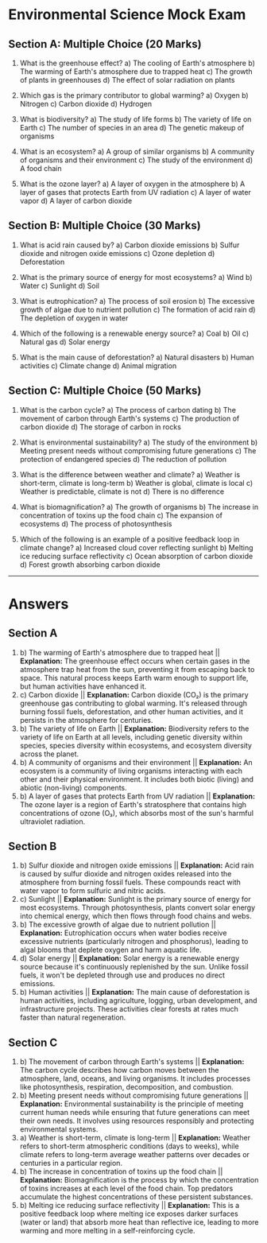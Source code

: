 # Environmental Science Mock Exam

## Section A: Multiple Choice (20 Marks)

1.  What is the greenhouse effect?
    a) The cooling of Earth's atmosphere
    b) The warming of Earth's atmosphere due to trapped heat
    c) The growth of plants in greenhouses
    d) The effect of solar radiation on plants

2.  Which gas is the primary contributor to global warming?
    a) Oxygen
    b) Nitrogen
    c) Carbon dioxide
    d) Hydrogen

3.  What is biodiversity?
    a) The study of life forms
    b) The variety of life on Earth
    c) The number of species in an area
    d) The genetic makeup of organisms

4.  What is an ecosystem?
    a) A group of similar organisms
    b) A community of organisms and their environment
    c) The study of the environment
    d) A food chain

5.  What is the ozone layer?
    a) A layer of oxygen in the atmosphere
    b) A layer of gases that protects Earth from UV radiation
    c) A layer of water vapor
    d) A layer of carbon dioxide

## Section B: Multiple Choice (30 Marks)

1.  What is acid rain caused by?
    a) Carbon dioxide emissions
    b) Sulfur dioxide and nitrogen oxide emissions
    c) Ozone depletion
    d) Deforestation

2.  What is the primary source of energy for most ecosystems?
    a) Wind
    b) Water
    c) Sunlight
    d) Soil

3.  What is eutrophication?
    a) The process of soil erosion
    b) The excessive growth of algae due to nutrient pollution
    c) The formation of acid rain
    d) The depletion of oxygen in water

4.  Which of the following is a renewable energy source?
    a) Coal
    b) Oil
    c) Natural gas
    d) Solar energy

5.  What is the main cause of deforestation?
    a) Natural disasters
    b) Human activities
    c) Climate change
    d) Animal migration

## Section C: Multiple Choice (50 Marks)

1.  What is the carbon cycle?
    a) The process of carbon dating
    b) The movement of carbon through Earth's systems
    c) The production of carbon dioxide
    d) The storage of carbon in rocks

2.  What is environmental sustainability?
    a) The study of the environment
    b) Meeting present needs without compromising future generations
    c) The protection of endangered species
    d) The reduction of pollution

3.  What is the difference between weather and climate?
    a) Weather is short-term, climate is long-term
    b) Weather is global, climate is local
    c) Weather is predictable, climate is not
    d) There is no difference

4.  What is biomagnification?
    a) The growth of organisms
    b) The increase in concentration of toxins up the food chain
    c) The expansion of ecosystems
    d) The process of photosynthesis

5.  Which of the following is an example of a positive feedback loop in climate change?
    a) Increased cloud cover reflecting sunlight
    b) Melting ice reducing surface reflectivity
    c) Ocean absorption of carbon dioxide
    d) Forest growth absorbing carbon dioxide

---

# Answers

## Section A

1.  b) The warming of Earth's atmosphere due to trapped heat || **Explanation:** The greenhouse effect occurs when certain gases in the atmosphere trap heat from the sun, preventing it from escaping back to space. This natural process keeps Earth warm enough to support life, but human activities have enhanced it.
2.  c) Carbon dioxide || **Explanation:** Carbon dioxide (CO₂) is the primary greenhouse gas contributing to global warming. It's released through burning fossil fuels, deforestation, and other human activities, and it persists in the atmosphere for centuries.
3.  b) The variety of life on Earth || **Explanation:** Biodiversity refers to the variety of life on Earth at all levels, including genetic diversity within species, species diversity within ecosystems, and ecosystem diversity across the planet.
4.  b) A community of organisms and their environment || **Explanation:** An ecosystem is a community of living organisms interacting with each other and their physical environment. It includes both biotic (living) and abiotic (non-living) components.
5.  b) A layer of gases that protects Earth from UV radiation || **Explanation:** The ozone layer is a region of Earth's stratosphere that contains high concentrations of ozone (O₃), which absorbs most of the sun's harmful ultraviolet radiation.

## Section B

1.  b) Sulfur dioxide and nitrogen oxide emissions || **Explanation:** Acid rain is caused by sulfur dioxide and nitrogen oxides released into the atmosphere from burning fossil fuels. These compounds react with water vapor to form sulfuric and nitric acids.
2.  c) Sunlight || **Explanation:** Sunlight is the primary source of energy for most ecosystems. Through photosynthesis, plants convert solar energy into chemical energy, which then flows through food chains and webs.
3.  b) The excessive growth of algae due to nutrient pollution || **Explanation:** Eutrophication occurs when water bodies receive excessive nutrients (particularly nitrogen and phosphorus), leading to algal blooms that deplete oxygen and harm aquatic life.
4.  d) Solar energy || **Explanation:** Solar energy is a renewable energy source because it's continuously replenished by the sun. Unlike fossil fuels, it won't be depleted through use and produces no direct emissions.
5.  b) Human activities || **Explanation:** The main cause of deforestation is human activities, including agriculture, logging, urban development, and infrastructure projects. These activities clear forests at rates much faster than natural regeneration.

## Section C

1.  b) The movement of carbon through Earth's systems || **Explanation:** The carbon cycle describes how carbon moves between the atmosphere, land, oceans, and living organisms. It includes processes like photosynthesis, respiration, decomposition, and combustion.
2.  b) Meeting present needs without compromising future generations || **Explanation:** Environmental sustainability is the principle of meeting current human needs while ensuring that future generations can meet their own needs. It involves using resources responsibly and protecting environmental systems.
3.  a) Weather is short-term, climate is long-term || **Explanation:** Weather refers to short-term atmospheric conditions (days to weeks), while climate refers to long-term average weather patterns over decades or centuries in a particular region.
4.  b) The increase in concentration of toxins up the food chain || **Explanation:** Biomagnification is the process by which the concentration of toxins increases at each level of the food chain. Top predators accumulate the highest concentrations of these persistent substances.
5.  b) Melting ice reducing surface reflectivity || **Explanation:** This is a positive feedback loop where melting ice exposes darker surfaces (water or land) that absorb more heat than reflective ice, leading to more warming and more melting in a self-reinforcing cycle.
